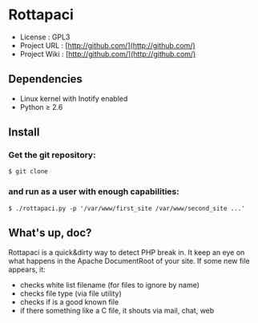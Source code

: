 # Rottapaci

* License          : GPL3
* Project URL      : [http://github.com/](http://github.com/)
* Project Wiki     : [http://github.com/](http://github.com/)

## Dependencies

* Linux kernel with Inotify enabled
* Python ≥ 2.6

## Install

### Get the git repository:

    $ git clone

### and run as a user with enough capabilities:

    $ ./rottapaci.py -p '/var/www/first_site /var/www/second_site ...'

## What's up, doc?

Rottapaci is a quick&dirty way to detect PHP break in.
It keep an eye on what happens in the Apache DocumentRoot of your site.
If some new file appears, it:
* checks white list filename (for files to ignore by name)
* checks file type (via file utility)
* checks if is a good known file
* if there something like a C file, it shouts via mail, chat, web